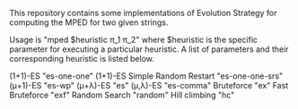 This repository contains some implementations of Evolution Strategy for computing the MPED for two given strings.

Usage is "mped $heuristic π_1 π_2" where $heuristic is the specific parameter for executing a particular heuristic. A list of parameters and their corresponding heuristic is listed below.

(1+1)-ES 						           	"es-one-one"
(1+1)-ES Simple Random Restart 	"es-one-one-srs"
(μ+1)-ES 					            	"es-wp"
(μ+λ)-ES 						            "es"
(μ,λ)-ES 						            "es-comma"
Bruteforce 						          "ex"
Fast Bruteforce 				        "exf"
Random Search 					        "random"
Hill climbing 					        "hc"
